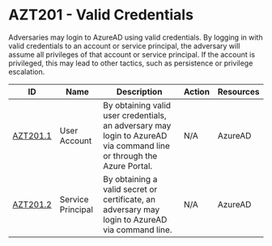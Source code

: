 # AZT201 - Valid Credentials

Adversaries may login to AzureAD using valid credentials. By logging in with valid credentials to an account or service principal, the adversary will assume all privileges of that account or service principal. If the account is privileged, this may lead to other tactics, such as persistence or privilege escalation.

|ID                           |Name                     |Description                                                                                                                                                        |Action              |Resources  |
|-----------------------------|-------------------------|-------------------------------------------------------------------------------------------------------------------------------------------------------------------|--------------------|-----------|
|[AZT201.1](AZT201-1.md)      |User Account             |By obtaining valid user credentials, an adversary may login to AzureAD via command line or through the Azure Portal.                                               |         N/A        | AzureAD   |
|[AZT201.2](AZT201-2.md)      |Service Principal        |By obtaining a valid secret or certificate, an adversary may login to AzureAD via command line.                                                                    |         N/A        | AzureAD   |
